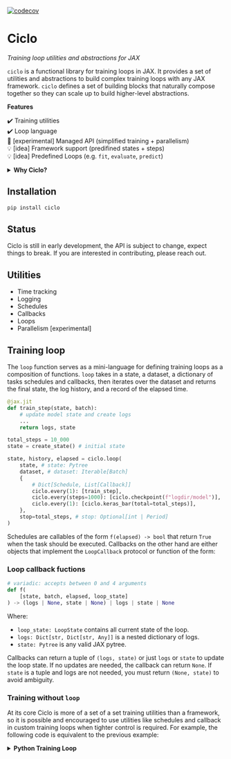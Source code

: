 [![codecov](https://codecov.io/gh/cgarciae/ciclo/branch/main/graph/badge.svg?token=3IKEUAU3C8)](https://codecov.io/gh/cgarciae/ciclo)

# Ciclo
_Training loop utilities and abstractions for JAX_

`ciclo` is a functional library for training loops in JAX. It provides a set of utilities and abstractions to build complex training loops with any JAX framework. `ciclo` defines a set of building blocks that naturally compose together so they can scale up to build higher-level abstractions.

**Features**

✔️ Training utilities <br>
✔️ Loop language <br>
🧪 [experimental] Managed API (simplified training + parallelism) <br>
💡 [idea] Framework support (predifined states + steps) <br>
💡 [idea] Predefined Loops (e.g. `fit`, `evaluate`, `predict`) <br>

<details><summary><b>Why Ciclo?</b></summary>


- In JAX functions are first-class citizens, instead of monolithic classes like `Model` or `Trainer` in other frameworks, there is a lot of benefit in a functional API for the training interface as well.<br>
- The JAX community is very focused on research, and as such there is a lot of interest in flexibility and control over the training loop. For this reason, `ciclo` provides some basic utilities and lets the user choose their desired level of abstraction.<br>
- Choosing the wrong abstractions can often break a framework, when this happens users often abandone the framework altogether. `ciclo` tries to avoid this by providing a set of utilities than can stand on their own so they can be useful even if the user decides to build their own training loop, but allows them to compose together and be used with ever increasing levels of abstraction. Ideally in the future a user should be able to pick anything from a Keras-like simplified experience to defining their own loops, or just coding the training loop manually and still have a good experience.<br><br>


<b>Comparison with other libraries</b><br><br>

- What about Elegy? Ciclo can be seen as the next version of Elegy that is built with better foundations. While Elegy started with a very rigid high-level API and gradually added more flexibility, Ciclo starts with low-level utilities and gradually adds more abstraction.<br>
- What about `clu`? Ciclo took from inspiration from `clu` and rather than compete with it, Ciclo aims to complement it. At the lowest level they both compose by virtue of just providing utilities that work with JAX, however, whenever possible Ciclo's abstractions provide support for `clu`'s utilities e.g. `loop` supports `clu`'s `PeriodicAction`s.<br>

</details>

## Installation

```bash
pip install ciclo
```

## Status
Ciclo is still in early development, the API is subject to change, expect things to break. If you are interested in contributing, please reach out.
  
## Utilities

* Time tracking
* Logging
* Schedules
* Callbacks
* Loops
* Parallelism [experimental]

## Training loop
The `loop` function serves as a mini-language for defining training loops as a composition of functions. `loop` takes in a state, a dataset, a dictionary of tasks schedules and callbacks, then iterates over the dataset and returns the final state, the log history, and a record of the elapsed time.

```python
@jax.jit
def train_step(state, batch):
    # update model state and create logs
    ...
    return logs, state

total_steps = 10_000
state = create_state() # initial state

state, history, elapsed = ciclo.loop(
    state, # state: Pytree
    dataset, # dataset: Iterable[Batch]
    {
        # Dict[Schedule, List[Callback]]
        ciclo.every(1): [train_step],
        ciclo.every(steps=1000): [ciclo.checkpoint(f"logdir/model")],
        ciclo.every(1): [ciclo.keras_bar(total=total_steps)],
    },
    stop=total_steps, # stop: Optional[int | Period]
)
```
Schedules are callables of the form `f(elapsed) -> bool` that return `True` when the task should be executed. Callbacks on the other hand are either objects that implement the `LoopCallback` protocol or function of the form:

### Loop callback fuctions

```python
# variadic: accepts between 0 and 4 arguments
def f(
    [state, batch, elapsed, loop_state]
) -> (logs | None, state | None) | logs | state | None
```
Where:
* `loop_state: LoopState` contains all current state of the loop.
* `logs: Dict[str, Dict[str, Any]]` is a nested dictionary of logs.
* `state: Pytree` is any valid JAX pytree. 

Callbacks can return a tuple of `(logs, state)` or just `logs` or `state` to update the loop state. If no updates are needed, the callback can return `None`. If `state` is a tuple and logs are not needed, you must return `(None, state)` to avoid ambiguity.

### Training without `loop`
At its core Ciclo is more of a set of a set training utilities than a framework, so it is possible and encouraged to use utilities like schedules and callback in custom training loops when tighter control is required. For example, the following code is equivalent to the previous example:

<details><summary><b>Python Training Loop</b></summary>

```python
total_steps = 5_000
state = create_state() # initial state

call_checkpoint = ciclo.every(steps=1000) # Schedule
checkpoint = ciclo.checkpoint(f"logdir/model") # Callback
keras_bar = ciclo.keras_bar(total=total_steps) # Callback
end_period = ciclo.at(total_steps) # Period
history = ciclo.history() # History
# (Elapsed, Batch)
for elapsed, batch in ciclo.elapse(ds_train.as_numpy_iterator()):
    logs = ciclo.logs() # Logs
    # update logs and state
    logs.updates, state = train_step(state, batch)
    # periodically checkpoint state
    if call_checkpoint(elapsed):
        checkpoint(elapsed, state) # serialize state

    keras_bar(elapsed, logs) # update progress bar
    history.commit(elapsed, logs) # commit logs to history
    # stop training when total_steps is reached
    if elapsed >= end_period:
        break
```

</details><br>

